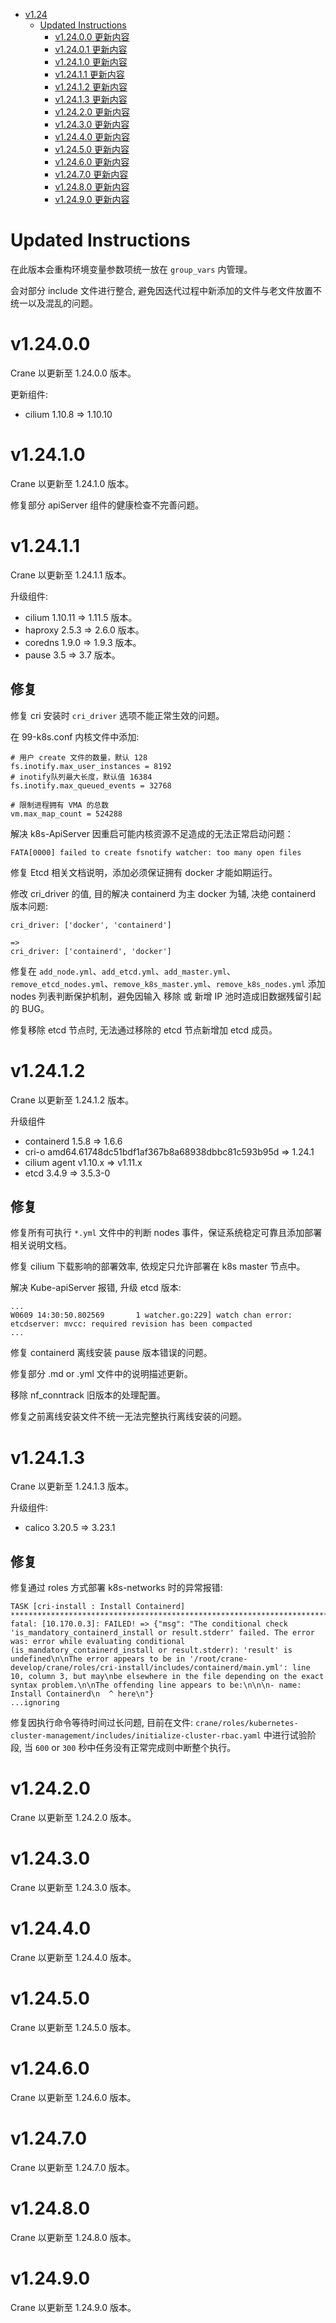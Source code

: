 - [v1.24](#v124)
  - [Updated Instructions](#updated-instructions)
    - [v1.24.0.0 更新内容](#v12400)
    - [v1.24.0.1 更新内容](#v12401)
    - [v1.24.1.0 更新内容](#v12410)
    - [v1.24.1.1 更新内容](#v12411)
    - [v1.24.1.2 更新内容](#v12412)
    - [v1.24.1.3 更新内容](#v12413)
    - [v1.24.2.0 更新内容](#v12420)
    - [v1.24.3.0 更新内容](#v12430)
    - [v1.24.4.0 更新内容](#v12440)
    - [v1.24.5.0 更新内容](#v12450)
    - [v1.24.6.0 更新内容](#v12460)
    - [v1.24.7.0 更新内容](#v12470)
    - [v1.24.8.0 更新内容](#v12480)
    - [v1.24.9.0 更新内容](#v12490)

# Updated Instructions

在此版本会重构环境变量参数项统一放在 `group_vars` 内管理。

会对部分 include 文件进行整合, 避免因迭代过程中新添加的文件与老文件放置不统一以及混乱的问题。

# v1.24.0.0

Crane 以更新至 1.24.0.0 版本。

更新组件:
  * cilium 1.10.8 => 1.10.10

# v1.24.1.0

Crane 以更新至 1.24.1.0 版本。

修复部分 apiServer 组件的健康检查不完善问题。


# v1.24.1.1

Crane 以更新至 1.24.1.1 版本。

升级组件:
  * cilium 1.10.11 => 1.11.5 版本。
  * haproxy 2.5.3 => 2.6.0 版本。
  * coredns 1.9.0 => 1.9.3 版本。
  * pause 3.5 => 3.7 版本。

## 修复

修复 cri 安装时 `cri_driver` 选项不能正常生效的问题。

在 99-k8s.conf 内核文件中添加:

```
# 用户 create 文件的数量，默认 128
fs.inotify.max_user_instances = 8192
# inotify队列最大长度，默认值 16384
fs.inotify.max_queued_events = 32768

# 限制进程拥有 VMA 的总数
vm.max_map_count = 524288
```

解决 k8s-ApiServer 因重启可能内核资源不足造成的无法正常启动问题：

```
FATA[0000] failed to create fsnotify watcher: too many open files
```

修复 Etcd 相关文档说明，添加必须保证拥有 docker 才能如期运行。

修改 cri_driver 的值, 目的解决 containerd 为主 docker 为辅, 决绝 containerd 版本问题:

```
cri_driver: ['docker', 'containerd']

=>
cri_driver: ['containerd', 'docker']
```

修复在 `add_node.yml`、`add_etcd.yml`、`add_master.yml`、`remove_etcd_nodes.yml`、`remove_k8s_master.yml`、`remove_k8s_nodes.yml` 添加 nodes 列表判断保护机制，避免因输入 移除 或 新增 IP 池时造成旧数据残留引起的 BUG。

修复移除 etcd 节点时, 无法通过移除的 etcd 节点新增加 etcd 成员。


# v1.24.1.2

Crane 以更新至 1.24.1.2 版本。

升级组件
  * containerd 1.5.8 => 1.6.6
  * cri-o amd64.61748dc51bdf1af367b8a68938dbbc81c593b95d => 1.24.1
  * cilium agent v1.10.x => v1.11.x
  * etcd 3.4.9 => 3.5.3-0

## 修复

修复所有可执行 `*.yml` 文件中的判断 nodes 事件，保证系统稳定可靠且添加部署相关说明文档。

修复 cilium 下载影响的部署效率, 依规定只允许部署在 k8s master 节点中。

解决 Kube-apiServer 报错, 升级 etcd 版本:

```
...
W0609 14:30:50.802569       1 watcher.go:229] watch chan error: etcdserver: mvcc: required revision has been compacted
...
```

修复 containerd 离线安装 pause 版本错误的问题。

修复部分 .md or .yml 文件中的说明描述更新。

移除 nf_conntrack 旧版本的处理配置。

修复之前离线安装文件不统一无法完整执行离线安装的问题。


# v1.24.1.3

Crane 以更新至 1.24.1.3 版本。

升级组件:
  * calico 3.20.5 => 3.23.1
  
## 修复

修复通过 roles 方式部署 k8s-networks 时的异常报错:

```
TASK [cri-install : Install Containerd] ****************************************************************************************************************************************************************************************************************************************
fatal: [10.170.0.3]: FAILED! => {"msg": "The conditional check 'is_mandatory_containerd_install or result.stderr' failed. The error was: error while evaluating conditional (is_mandatory_containerd_install or result.stderr): 'result' is undefined\n\nThe error appears to be in '/root/crane-develop/crane/roles/cri-install/includes/containerd/main.yml': line 10, column 3, but may\nbe elsewhere in the file depending on the exact syntax problem.\n\nThe offending line appears to be:\n\n\n- name: Install Containerd\n  ^ here\n"}
...ignoring
```

修复因执行命令等待时间过长问题, 目前在文件: `crane/roles/kubernetes-cluster-management/includes/initialize-cluster-rbac.yaml` 中进行试验阶段, 当 `600` or `300` 秒中任务没有正常完成则中断整个执行。


# v1.24.2.0

Crane 以更新至 1.24.2.0 版本。


# v1.24.3.0

Crane 以更新至 1.24.3.0 版本。

# v1.24.4.0

Crane 以更新至 1.24.4.0 版本。

# v1.24.5.0

Crane 以更新至 1.24.5.0 版本。

# v1.24.6.0

Crane 以更新至 1.24.6.0 版本。

# v1.24.7.0

Crane 以更新至 1.24.7.0 版本。

# v1.24.8.0

Crane 以更新至 1.24.8.0 版本。

# v1.24.9.0

Crane 以更新至 1.24.9.0 版本。